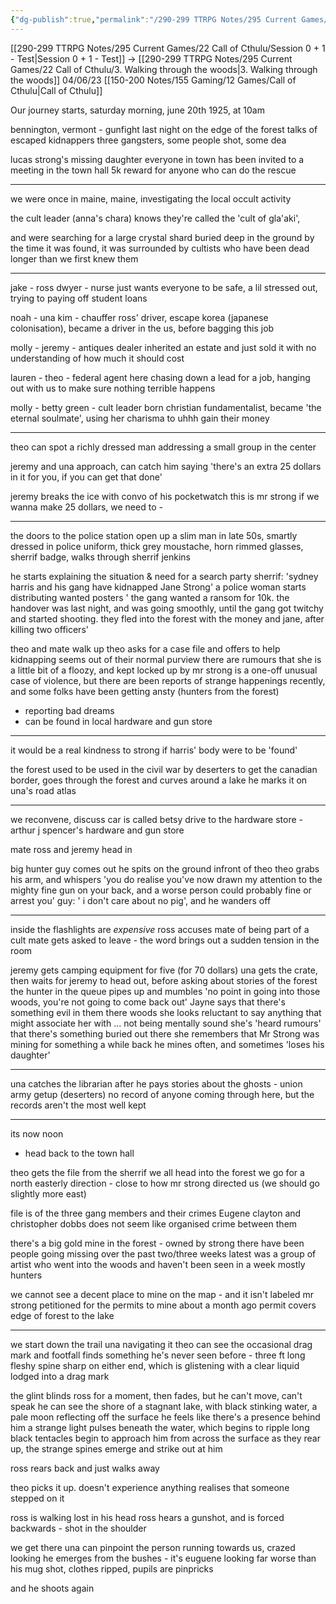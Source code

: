 ```yaml
---
{"dg-publish":true,"permalink":"/290-299 TTRPG Notes/295 Current Games/22 Call of Cthulu/2. Mystery of a Missing Daughter/"}
---
```



[[290-299 TTRPG Notes/295 Current Games/22 Call of Cthulu/Session 0 + 1 - Test\|Session 0 + 1 - Test]] -> [[290-299 TTRPG Notes/295 Current Games/22 Call of Cthulu/3. Walking through the woods\|3. Walking through the woods]]
04/06/23  [[150-200 Notes/155 Gaming/12 Games/Call of Cthulu\|Call of Cthulu]]

Our journey starts, saturday morning, june 20th 1925, at 10am

bennington, vermont - gunfight last night on the edge of the forest
talks of escaped kidnappers
three gangsters, some people shot, some dea

lucas strong's missing daughter
everyone in town has been invited to a meeting in the town hall
5k reward for anyone who can do the rescue

---

we were once in maine, maine, investigating the local occult activity

the cult leader (anna's chara) knows they're called the 'cult of gla'aki', 

and were searching for a large crystal shard buried deep in the ground
by the time it was found, it was surrounded by cultists who have been dead longer than we first knew them

---

jake - ross dwyer - nurse
just wants everyone to be safe, a lil stressed out, trying to paying off student loans

noah - una kim - chauffer
ross' driver, escape korea (japanese colonisation), became a driver in the us, before bagging this job

molly - jeremy - antiques dealer
inherited an estate and just sold it with no understanding of how much it should cost

lauren - theo - federal agent
here chasing down a lead for a job, hanging out with us to make sure nothing terrible happens

molly - betty green - cult leader
born christian fundamentalist, became 'the eternal soulmate', using her charisma to uhhh gain their money

---

theo can spot a richly dressed man addressing a small group in the center

jeremy and una approach, can catch him saying 'there's an extra 25 dollars in it for you, if you can get that done'

jeremy breaks the ice with convo of his pocketwatch
this is mr strong
if we wanna make 25 dollars, we need to -

---

the doors to the police station open up
a slim man in late 50s, smartly dressed in police uniform, thick grey moustache, horn rimmed glasses, sherrif badge, walks through
sherrif jenkins

he starts explaining the situation & need for a search party
sherrif: 'sydney harris and his gang have kidnapped Jane Strong'
a police woman starts distributing wanted posters
' the gang wanted a ransom for 10k. the handover was last night, and was going smoothly, until the gang got twitchy and started shooting. they fled into the forest with the money and jane, after killing two officers'

theo and mate walk up
theo asks for a case file and offers to help
kidnapping seems out of their normal purview
there are rumours that she is a little bit of a floozy, and kept locked up by mr strong
is a one-off unusual case of violence, but there are been reports of strange happenings recently, and some folks have been getting ansty (hunters from the forest)
- reporting bad dreams
- can be found in local hardware and gun store

---

it would be a real kindness to strong if harris' body were to be 'found'

the forest used to be used in the civil war by deserters to get the canadian border, goes through the forest and curves around a lake
he marks it on una's road atlas

---

we reconvene, discuss
car is called betsy
drive to the hardware store - arthur j spencer's hardware and gun store

mate ross and jeremy head in

big hunter guy comes out
he spits on the ground infront of theo
theo grabs his arm, and whispers 'you do realise you've now drawn my attention to the mighty fine gun on your back, and a worse person could probably fine or arrest you'
guy: ' i don't care about no pig', and he wanders off

---

inside the flashlights are *expensive*
ross accuses mate of being part of a cult
mate gets asked to leave - the word brings out a sudden tension in the room

jeremy gets camping equipment for five (for 70 dollars)
una gets the crate, then waits for jeremy to head out, before asking about stories of the forest
the hunter in the queue pipes up and mumbles 'no point in going into those woods, you're not going to come back out'
Jayne says that there's something evil in them there woods
she looks reluctant to say anything that might associate her with ... not being mentally sound
she's 'heard rumours' that there's something buried out there
she remembers that Mr Strong was mining for something a while back
he mines often, and sometimes 'loses his daughter'

---

una catches the librarian after he pays
stories about the ghosts - union army getup (deserters)
no record of anyone coming through here, but the records aren't the most well kept

---

its now noon
- head back to the town hall

theo gets the file from the sherrif
we all head into the forest
we go for a north easterly direction - close to how mr strong directed us (we should go slightly more east)

file is of the three gang members and their crimes
Eugene clayton and christopher dobbs
does not seem like organised crime between them

there's a big gold mine in the forest - owned by strong
there have been people going missing over the past two/three weeks
latest was a group of artist who went into the woods and haven't been seen in a week
mostly hunters

we cannot see a decent place to mine on the map - and it isn't labeled
mr strong petitioned for the permits to mine about a month ago
permit covers edge of forest to the lake

---

we start down the trail
una navigating it
theo can see the occasional drag mark and footfall
finds something he's never seen before - three ft long fleshy spine
	sharp on either end, which is glistening with a clear liquid
	lodged into a drag mark

the glint blinds ross for a moment, then fades, but he can't move, can't speak
he can see the shore of a stagnant lake, with black stinking water, a pale moon reflecting off the surface
he feels like there's a presence behind him
a strange light pulses beneath the water, which begins to ripple
long black tentacles begin to approach him from across the surface
as they rear up, the strange spines emerge and strike out at him

ross rears back and just walks away

theo picks it up. doesn't experience anything
	realises that someone stepped on it 

ross is walking
lost in his head
ross hears a gunshot, and is forced backwards - shot in the shoulder

we get there
una can pinpoint the person running towards us, crazed looking
he emerges from the bushes - it's euguene
looking far worse than his mug shot, clothes ripped, pupils are pinpricks

and he shoots again